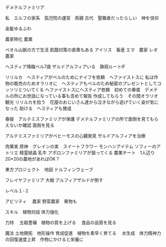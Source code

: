 デメテルファミリア

私　エルフの家系　孤児院の運営　両親
古代　聖職者だったらしい　神を信仰　

金髪ゆるふわ


農家特化
農業


ベオル山脈の方で生活
飢餓対策の倉庫もある
アイリス　畜産
エマ　農家
レオ　農家

ヘスティア降臨ベル7歳
ザルドアルフィアいる　静寂ルートIF

リリルカ　ヘスティアがベルのためにナイフを依頼　ヘファイストスに
私は作物の販売のためオラリオに　ヘスティアもベルのため秘密のプレゼントとしてコッソリとついてくる
ヘファイストスにヘスティア依頼　初めての眷属　デメテルの所にお世話になっている事も含めて報告
作成してもらう　その間オラリオ観光
リリルカを拾う　花屋のおじいさん達から泣きながら逃げていく姿が気になった
助ける　ヘスティアも賛成


春姫　アルテミスファミリアが保護
デメテルファミリアの所で面倒を見てもらえないか確認
面倒を見る


アルテミスファミリアがベヒーモスの心臓発見
ザルドアルフィアを治療


肉果実
原神　グレインの実　スイートフラワー
モンハンアイテム
ソフィーのアトリエ
精霊結晶
乳牛
アポロンファミリアが狙ってくる
農業チート　1人辺り20*20の農地があればOK？




東方プロジェクト　地図
ドルフィンウェーブ




フレイヤファミリア
大戦
アルフィアザルドが倒す




レベル１-２



アビリティ　
農家
野菜農家　果物も


スキル　植物対話
体力強化

力持　
五穀豊穣　植物の質を上げる
　食品の品質を見る



魔法
土地開拓　地形操作
育成促進　植物を素早く育てる　
水生成　体力精神力の回復速度上昇　作物にかけると栄養に






